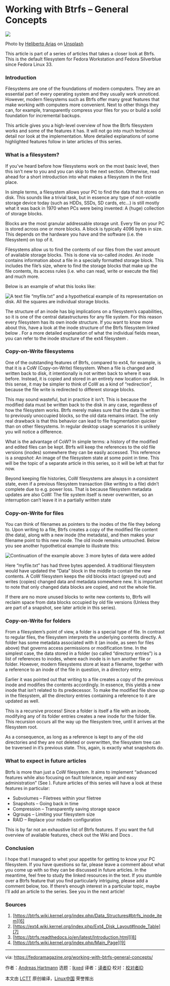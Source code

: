 [#]: subject: "Working with Btrfs – General Concepts"
[#]: via: "https://fedoramagazine.org/working-with-btrfs-general-concepts/"
[#]: author: "Andreas Hartmann https://fedoramagazine.org/author/hartan/"
[#]: collector: "lkxed"
[#]: translator: " "
[#]: reviewer: " "
[#]: publisher: " "
[#]: url: " "

Working with Btrfs – General Concepts
======
![][1]

Photo by [Heliberto Arias][2] on [Unsplash][3]

This article is part of a series of articles that takes a closer look at Btrfs. This is  the default filesystem for Fedora Workstation and Fedora Silverblue since Fedora Linux 33.

### Introduction

Filesystems are one of the foundations of modern computers. They are an essential part of every operating system and they usually work unnoticed. However, modern filesystems such as Btrfs offer many great features that make working with computers more convenient. Next to other things they can, for example, transparently compress your files for you or build a solid foundation for incremental backups.

This article gives you a high-level overview of how the Btrfs filesystem works and some of the features it has. It will not go into much technical detail nor look at the implementation. More detailed explanations of some highlighted features follow in later articles of this series.

### What is a filesystem?

If you’ve heard before how filesystems work on the most basic level, then this isn’t new to you and you can skip to the next section. Otherwise, read ahead for a short introduction into what makes a filesystem in the first place.

In simple terms, a filesystem allows your PC to find the data that it stores on disk. This sounds like a trivial task, but in essence any type of non-volatile storage device today (such as HDDs, SSDs, SD cards, etc…) is still mostly what it was back in 1970 when PCs were being invented: A (huge) collection of storage blocks.

Blocks are the most granular addressable storage unit. Every file on your PC is stored across one or more blocks. A block is typically 4096 bytes in size. This depends on the hardware you have and the software (i.e. the filesystem) on top of it.

Filesystems allow us to find the contents of our files from the vast amount of available storage blocks. This is done via so-called *inodes*. An inode contains information about a file in a specially formatted storage block. This includes the file’s size, where to find the storage blocks that make up the file contents, its access rules (i.e. who can read, write or execute the file) and much more.

Below is an example of what this looks like:

![A text file “myfile.txt” and a hypothetical example of its representation on disk. All the squares are individual storage blocks.][4]

The structure of an inode has big implications on a filesystem’s capabilities, so it is one of the central datastructures for any file system. For this reason every filesystem has its own inode structure. If you want to know more about this, have a look at the inode structure of the Btrfs filesystem linked below . For a more detailed explanation of what the individual fields mean, you can refer to the inode structure of the ext4 filesystem .

### Copy-on-Write filesystems

One of the outstanding features of Btrfs, compared to ext4, for example, is that it is a CoW (Copy-on-Write) filesystem. When a file is changed and written back to disk, it intentionally is not written back to where it was before. Instead, it is copied and stored in an entirely new location on disk. In this sense, it may  be simpler to think of CoW as a kind of “redirection”, because the file write is redirected to different storage blocks.

This may sound wasteful, but in practice it isn’t. This is because the modified data must be written back to the disk in any case, regardless of how the filesystem works. Btrfs merely makes sure that the data is written to previously unoccupied blocks, so the old data remains intact. The only real drawback is that this behavior can lead to file fragmentation quicker than on other filesystems. In regular desktop usage scenarios it is unlikely you will notice a difference.

What is the advantage of CoW? In simple terms: a history of the modified and edited files can be kept. Btrfs will keep the references to the old file versions (inodes) somewhere they can be easily accessed. This reference is a *snapshot*: An image of the filesystem state at some point in time. This will be the topic of a separate article in this series, so it will be left at that for now.

Beyond keeping file histories, CoW filesystems are always in a consistent state, even if a previous filesystem transaction (like writing to a file) didn’t complete due to e.g. power loss. That is because filesystem metadata updates are also CoW: The file system itself is never overwritten, so an interruption can’t leave it in a partially written state

### Copy-on-Write for files

You can think of filenames as pointers to the inodes of the file they belong to. Upon writing to a file, Btrfs creates a copy of the modified file content (the data), along with a new inode (the metadata), and then makes your filename point to this new inode. The old inode remains untouched. Below you see another hypothetical example to illustrate this:

![Continuation of the example above: 3 more bytes of data were added][5]

Here “myfile.txt” has had three bytes appended. A traditional filesystem would have updated the “Data” block in the middle to contain the new contents. A CoW filesystem keeps the old blocks intact (greyed out) and writes (copies) changed data and metadata somewhere new. It is important to note that only changed data blocks are copied, and not the whole file.

If there are no more unused blocks to write new contents to, Btrfs will reclaim space from data blocks occupied by old file versions (Unless they are part of a snapshot, see later article in this series).

### Copy-on-Write for folders

From a filesystem’s point of view, a folder is a special type of file. In contrast to regular files, the filesystem interprets the underlying contents directly. A folder has some metadata associated with it (an inode, as seen for files above) that governs access permissions or modification time. In the simplest case, the data stored in a folder (so called “directory entries”) is a list of references to inodes, where each inode is in turn another file or folder. However, modern filesystems store at least a filename, together with a reference to an inode of the file in question, in a directory entry.

Earlier it was pointed out that writing to a file creates a copy of the previous inode and modifies the contents accordingly. In essence, this yields a new inode that isn’t related to its predecessor. To make the modified file show up in the filesystem,  all the directory entries containing a reference to it are updated as well.

This is a recursive process! Since a folder is itself a file with an inode, modifying any of its folder entries creates a new inode for the folder file. This recursion occurs all the way up the filesystem tree, until it arrives at the filesystem root.

As a consequence, as long as a reference is kept to any of the old directories and they are not deleted or overwritten,  the filesystem tree can be traversed in it’s previous state. This, again, is exactly what snapshots do.

### What to expect in future articles

Btrfs is more than just a CoW filesystem. It aims to implement “advanced features while also focusing on fault tolerance, repair and easy administration” (See ). Future articles of this series will have a look at these features in particular:

* Subvolumes – Filetrees within your filetree
* Snapshots – Going back in time
* Compression – Transparently saving storage space
* Qgroups – Limiting your filesystem size
* RAID – Replace your mdadm configuration

This is by far not an exhaustive list of Btrfs features. If you want the full overview of available features, check out the Wiki  and Docs .

### Conclusion

I hope that I managed to whet your appetite for getting to know your PC filesystem. If you have questions so far, please leave a comment about what you come up with so they can be discussed in future articles. In the meantime, feel free to study the linked resources in the text. If you stumble over a Btrfs feature that you find particularly intriguing, please add a comment below, too. If there’s enough interest in a particular topic, maybe I’ll add an article to the series. See you in the next article!

### Sources

1. [https://btrfs.wiki.kernel.org/index.php/Data_Structures#btrfs_inode_item][6]
2. [https://ext4.wiki.kernel.org/index.php/Ext4_Disk_Layout#Inode_Table][7]
3. [https://btrfs.readthedocs.io/en/latest/Introduction.html][8]
4. [https://btrfs.wiki.kernel.org/index.php/Main_Page][9]

--------------------------------------------------------------------------------

via: https://fedoramagazine.org/working-with-btrfs-general-concepts/

作者：[Andreas Hartmann][a]
选题：[lkxed][b]
译者：[译者ID](https://github.com/译者ID)
校对：[校对者ID](https://github.com/校对者ID)

本文由 [LCTT](https://github.com/LCTT/TranslateProject) 原创编译，[Linux中国](https://linux.cn/) 荣誉推出

[a]: https://fedoramagazine.org/author/hartan/
[b]: https://github.com/lkxed
[1]: https://fedoramagazine.org/wp-content/uploads/2022/07/working_w_btrfs_general-816x345.jpg
[2]: https://unsplash.com/@helibertoarias?utm_source=unsplash&utm_medium=referral&utm_content=creditCopyText
[3]: https://unsplash.com/s/photos/hdd?utm_source=unsplash&utm_medium=referral&utm_content=creditCopyText
[4]: https://fedoramagazine.org/wp-content/uploads/2022/07/file_regular.png
[5]: https://fedoramagazine.org/wp-content/uploads/2022/07/file_cow.png
[6]: https://btrfs.wiki.kernel.org/index.php/Data_Structures#btrfs_inode_item
[7]: https://ext4.wiki.kernel.org/index.php/Ext4_Disk_Layout#Inode_Table
[8]: https://btrfs.readthedocs.io/en/latest/Introduction.html
[9]: https://btrfs.wiki.kernel.org/index.php/Main_Page
